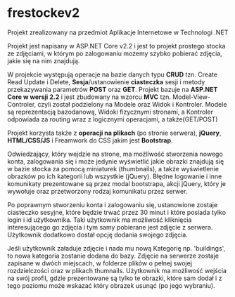 # frestockev2
Projekt zrealizowany na przedmiot Aplikacje Internetowe w Technologi .NET

Projekt jest napisany w ASP.NET Core v2.2 i jest to projekt prostego stocka ze zdjęciami, w którym po zalogowaniu możemy szybko pobierać zdjęcia, jakie się na nim znajdują.

W projekcie występują operacje na bazie danych typu **CRUD** tzn. Create Read Update i Delete, **Sesja**/ustanowienie **ciasteczka** sesji i metody przekazywania parametrów **POST** oraz **GET**. Projekt bazuje na **ASP.NET Core w wersji 2.2** i jest zbudowany na wzorcu **MVC** tzn. Model-View-Controler, czyli został podzielony na Modele oraz Widok i Kontroler. Modele są reprezentacją bazodanową, Widoki fizycznymi stronami, a Kontroler odpowiada za routing wraz z logicznymi operacjami, a także(GET/POST)

Projekt korzysta także z **operacji na plikach** (po stronie serwera), **jQuery**, **HTML/CSS/JS** i Freamwork do CSS jakim jest **Bootstrap**.

Odwiedzający, który wejdzie na strone, ma możliwość stworzenia nowego konta, zalogowania się i może jedynie wyświetlić jakie obrazki znajdują się w bazie stocka za pomocą miniaturek (thumbnails), a także wyświetlenie obrazków po ich kategorii lub wszystkie (jQuery).
Błędne logowanie i inne komunikaty prezentowane są przez modal bootstrapa, akcji jQuery, który je wywołuje oraz przetworzony rodzaj komunikatu przez serwer.


Po poprawnym stworzeniu konta i zalogowaniu się, ustanowione zostaje ciasteczko sesyjne, które będzie trwać przez 30 minut i które posiada tylko login i id użytkownika. Taki użytkownik ma możliwość kliknięcia interesującego go zdjęcia i tym samy pobierane jest zdjęcie z serwera. Użytkownik dodatkowo dostał opcję dodania swojego zdjęcia.

Jeśli użytkownik załaduje zdjęcie i nada mu nową Kategorię np. 'buildings', to nowa kategoria zostanie dodana do bazy. Zdjęcie na serwerze zostaje zapisane w dwóch miejscach, w folderze plików o pełnej swojej rozdzielczości oraz w plikach thumnails.
Użytkownik ma możliwość wejścia na swój profil, gdzie prezentowane są tylko te obrazki, które sam dodał i z tego poziomu może wskazać który obrazek usunąć (po jego wybraniu).
